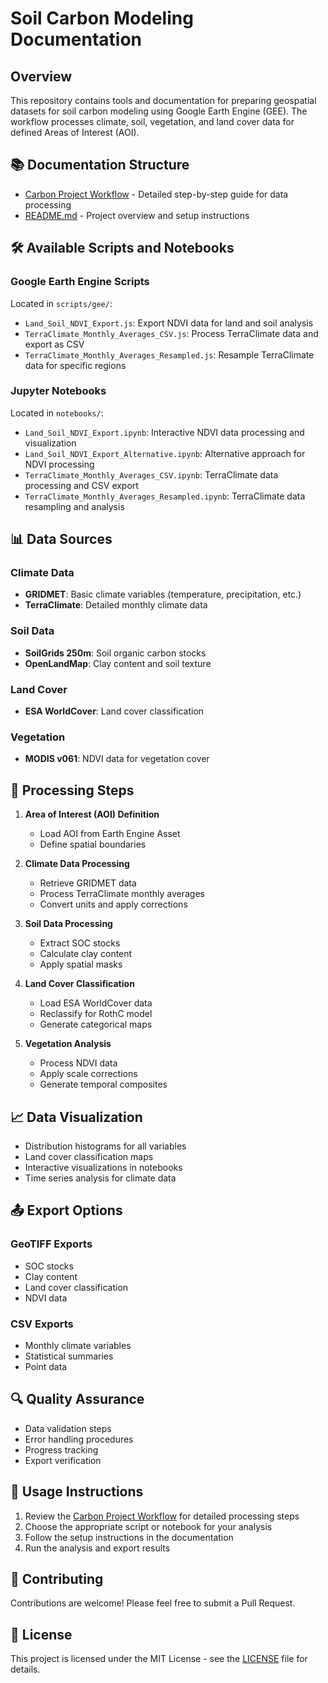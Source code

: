 # Soil Carbon Modeling Documentation

## Overview
This repository contains tools and documentation for preparing geospatial datasets for soil carbon modeling using Google Earth Engine (GEE). The workflow processes climate, soil, vegetation, and land cover data for defined Areas of Interest (AOI).

## 📚 Documentation Structure

- [Carbon Project Workflow](docs/carbon_project_workflow.md) - Detailed step-by-step guide for data processing
- [README.md](README.md) - Project overview and setup instructions

## 🛠️ Available Scripts and Notebooks

### Google Earth Engine Scripts
Located in `scripts/gee/`:
- `Land_Soil_NDVI_Export.js`: Export NDVI data for land and soil analysis
- `TerraClimate_Monthly_Averages_CSV.js`: Process TerraClimate data and export as CSV
- `TerraClimate_Monthly_Averages_Resampled.js`: Resample TerraClimate data for specific regions

### Jupyter Notebooks
Located in `notebooks/`:
- `Land_Soil_NDVI_Export.ipynb`: Interactive NDVI data processing and visualization
- `Land_Soil_NDVI_Export_Alternative.ipynb`: Alternative approach for NDVI processing
- `TerraClimate_Monthly_Averages_CSV.ipynb`: TerraClimate data processing and CSV export
- `TerraClimate_Monthly_Averages_Resampled.ipynb`: TerraClimate data resampling and analysis

## 📊 Data Sources

### Climate Data
- **GRIDMET**: Basic climate variables (temperature, precipitation, etc.)
- **TerraClimate**: Detailed monthly climate data

### Soil Data
- **SoilGrids 250m**: Soil organic carbon stocks
- **OpenLandMap**: Clay content and soil texture

### Land Cover
- **ESA WorldCover**: Land cover classification

### Vegetation
- **MODIS v061**: NDVI data for vegetation cover

## 🔧 Processing Steps

1. **Area of Interest (AOI) Definition**
   - Load AOI from Earth Engine Asset
   - Define spatial boundaries

2. **Climate Data Processing**
   - Retrieve GRIDMET data
   - Process TerraClimate monthly averages
   - Convert units and apply corrections

3. **Soil Data Processing**
   - Extract SOC stocks
   - Calculate clay content
   - Apply spatial masks

4. **Land Cover Classification**
   - Load ESA WorldCover data
   - Reclassify for RothC model
   - Generate categorical maps

5. **Vegetation Analysis**
   - Process NDVI data
   - Apply scale corrections
   - Generate temporal composites

## 📈 Data Visualization

- Distribution histograms for all variables
- Land cover classification maps
- Interactive visualizations in notebooks
- Time series analysis for climate data

## 📤 Export Options

### GeoTIFF Exports
- SOC stocks
- Clay content
- Land cover classification
- NDVI data

### CSV Exports
- Monthly climate variables
- Statistical summaries
- Point data

## 🔍 Quality Assurance

- Data validation steps
- Error handling procedures
- Progress tracking
- Export verification

## 📝 Usage Instructions

1. Review the [Carbon Project Workflow](docs/carbon_project_workflow.md) for detailed processing steps
2. Choose the appropriate script or notebook for your analysis
3. Follow the setup instructions in the documentation
4. Run the analysis and export results

## 🤝 Contributing

Contributions are welcome! Please feel free to submit a Pull Request.

## 📄 License

This project is licensed under the MIT License - see the [LICENSE](LICENSE) file for details. 